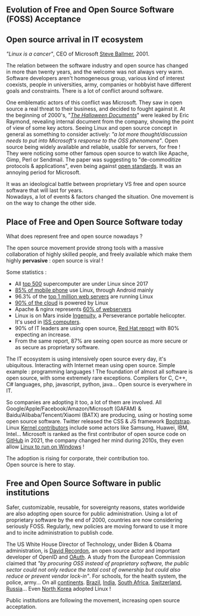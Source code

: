 ## Evolution of Free and Open Source Software (FOSS) Acceptance

## Open source arrival in IT ecosystem

*"Linux is a cancer"*, CEO of Microsoft [Steve Ballmer](https://www.theregister.com/2001/06/02/ballmer_linux_is_a_cancer/), 2001.  

The relation between the software industry and open source has changed in more than twenty years, and the welcome was not always very warm. Software developers aren't homogeneous group, various kind of interest coexists, people in universities, army, companies or hobbyist have different goals and constraints. There is a lot of conflict around software.

One emblematic actors of this conflict was Microsoft. They saw in open source a real threat to their business, and decided to fought against it. At the beginning of 2000's, "*[The Halloween Documents](http://www.catb.org/~esr/halloween/index.html)*" were leaked by Eric Raymond, revealing internal document from the company, showing the point of view of some key actors. Seeing Linux and open source concept in general as something to consider actively: *"a lot more thought/discussion needs to put into Microsoft's response to the OSS phenomena"*. Open source being widely available and reliable, usable for servers, for free ! They were noticing some other famous open source to watch like Apache, Gimp, Perl or Sendmail.
The paper was suggesting to "de-commoditize protocols & applications", even being against [open standards](https://en.wikipedia.org/wiki/Open_standard). It was an annoying period for Microsoft.

It was an ideological battle between proprietary VS free and open source software that will last for years.  
Nowadays, a lot of events & factors changed the situation. One movement is on the way to change the other side.

## Place of Free and Open Source Software today

What does represent free and open source nowadays ?

The open source movement provide strong tools with a massive collaboration of highly skilled people, and freely available which make them highly **pervasive** : open source is viral !

Some statistics :
- All [top 500](https://www.top500.org/statistics/details/osfam/1/) supercomputer are under Linux since 2017
- [85% of mobile phone](https://haydenjames.io/85-of-all-smartphones-are-powered-by-linux/) use Linux, through Android mainly
- 96.3% of the [top 1 million web servers](https://www.zdnet.com/article/can-the-internet-exist-without-linux/) are running Linux
- [90% of the cloud](https://www.cbtnuggets.com/blog/certifications/open-source/why-linux-runs-90-percent-of-the-public-cloud-workload) is powered by Linux
- Apache & nginx represents [60% of webservers](https://news.netcraft.com/archives/2021/09/29/september-2021-web-server-survey.html)
- Linux is on Mars inside [Ingenuity](https://www.zdnet.com/article/to-infinity-and-beyond-linux-and-open-source-goes-to-mars/), a Perseverance portable helicopter. It's used in [ISS computers](https://training.linuxfoundation.org/solutions/corporate-solutions/success-stories/linux-foundation-training-prepares-the-international-space-station-for-linux-migration).
- 90% of IT leaders are using open source, [Red Hat report](https://www.redhat.com/en/enterprise-open-source-report/2021) with 80% expecting an increase.
- From the same report, 87% are seeing open source as more secure or as secure as proprietary software.

The IT ecosystem is using intensively open source every day, it's ubiquitous. Interacting with Internet mean using open source. Simple example : programming languages ! The foundation of almost all software is open source, with some extremely rare exceptions. Compilers for C, C++, C# languages, php, javascript, python, java... Open source is everywhere in IT.

So companies are adopting it too, a lot of them are involved. All Google/Apple/Facebook/Amazon/Microsoft (GAFAM) & Baidu/Alibaba/Tencent/Xiaomi (BATX) are producing, using or hosting some open source software. Twitter released the CSS & JS framework [Bootstrap](https://getbootstrap.com/). Linux [Kernel contributors](https://www.linuxfoundation.org/wp-content/uploads/2020_kernel_history_report_082720.pdf) include some actors like Samsung, Huawei, IBM, Intel... Microsoft is ranked as the first contributor of open source code on [GitHub](https://statisticsanddata.org/data/top-companies-contributing-to-open-source-2011-2020/) in 2021, the company changed her mind during 2010s, they even allow [Linux to run on Windows](https://docs.microsoft.com/en-us/windows/wsl/install) !

The adoption is rising for corporate, their contribution too.  
Open source is here to stay.

## Free and Open Source Software in public institutions

Safer, customizable, reusable, for sovereignty reasons, states worldwide are also adopting open source for public administration. Using a lot of proprietary software by the end of 2000, countries are now considering seriously FOSS. Regularly, new policies are moving forward to use it more and to incite administration to publish code.

The US White House Director of Technology, under Biden & Obama administration, is [David Recordon](https://en.wikipedia.org/wiki/David_Recordon), an open source actor and important developer of OpenID and [OAuth](https://fr.wikipedia.org/wiki/OAuth). A study from the European Commission claimed that *"by  procuring OSS instead of proprietary software, the public sector  could not only reduce the total cost of ownership but could also reduce or prevent vendor lock-in"*. For schools, for the health system, the police, army... On all [continents](https://en.wikipedia.org/wiki/Adoption_of_free_and_open-source_software_by_public_institutions). [Brazil](https://www.zdnet.com/article/brazilian-federal-government-leads-in-open-source-adoption/), [India](https://www.digitalindia.gov.in/content/open-source-%E2%80%94-extremely-important-aspect-digital-india), [South Africa](https://mg.co.za/article/2007-02-27-sa-government-goes-open-source/), [Switzerland](https://www.bk.admin.ch/bk/en/home/digitale-transformation-ikt-lenkung/bundesarchitektur/open_source_software.html), [Russia](https://www.zdnet.com/article/ibm-microsoft-oracle-beware-russias-pushing-open-source-and-sees-you-as-security-threat/)... Even [North Korea](https://en.wikipedia.org/wiki/Red_Star_OS) adopted Linux !

Public institutions are following the movement, increasing open source acceptation.
